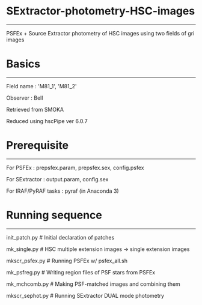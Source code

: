 
# SExtractor-photometry-HSC-images
-----
PSFEx + Source Extractor photometry of HSC images using two fields of gri images


# Basics
-----
Field name : 'M81_1', 'M81_2'

Observer : Bell

Retrieved from SMOKA

Reduced using hscPipe ver 6.0.7


# Prerequisite
-----
For PSFEx : prepsfex.param, prepsfex.sex, config.psfex

For SExtractor : output.param, config.sex

For IRAF/PyRAF tasks : pyraf (in Anaconda 3)


# Running sequence
-----
init_patch.py    # Initial declaration of patches

mk_single.py    # HSC multiple extension images -> single extension images

mkscr_psfex.py    # Running PSFEx w/ psfex_all.sh

mk_psfreg.py    # Writing region files of PSF stars from PSFEx

mk_mchcomb.py    # Making PSF-matched images and combining them

mkscr_sephot.py    # Running SExtractor DUAL mode photometry

